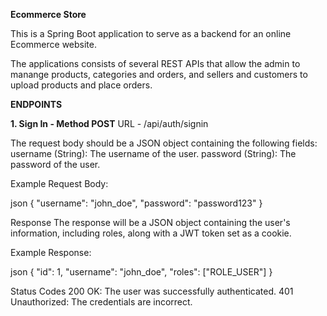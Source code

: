 **Ecommerce Store**

This is a Spring Boot application to serve as a backend for an online Ecommerce website.

The applications consists of several REST APIs that allow the admin to manange products, categories and orders, and sellers and customers to upload products and place orders. 

**ENDPOINTS**

**1. Sign In - Method POST**
URL - /api/auth/signin

The request body should be a JSON object containing the following fields:
  username (String): The username of the user.
  password (String): The password of the user.

  Example Request Body:
  
  json
  {
      "username": "john_doe",
      "password": "password123"
  }
  
  Response
  The response will be a JSON object containing the user's information, including roles, along with a JWT token set as a cookie.
  
  Example Response:
  
  json
  {
      "id": 1,
      "username": "john_doe",
      "roles": ["ROLE_USER"]
  }

Status Codes
200 OK: The user was successfully authenticated.
401 Unauthorized: The credentials are incorrect.
